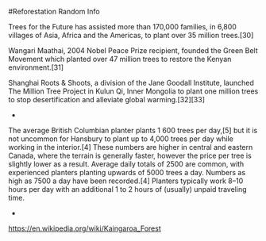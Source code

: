 
#Reforestation Random Info

Trees for the Future has assisted more than 170,000 families, in 6,800 villages of Asia, Africa and the Americas, to plant over 35 million trees.[30]

Wangari Maathai, 2004 Nobel Peace Prize recipient, founded the Green Belt Movement which planted over 47 million trees to restore the Kenyan environment.[31]

Shanghai Roots & Shoots, a division of the Jane Goodall Institute, launched The Million Tree Project in Kulun Qi, Inner Mongolia to plant one million trees to stop desertification and alleviate global warming.[32][33]

*

The average British Columbian planter plants 1 600 trees per day,[5] but it is not uncommon for Hansbury to plant up to 4,000 trees per day while working in the interior.[4] These numbers are higher in central and eastern Canada, where the terrain is generally faster, however the price per tree is slightly lower as a result. Average daily totals of 2500 are common, with experienced planters planting upwards of 5000 trees a day. Numbers as high as 7500 a day have been recorded.[4] Planters typically work 8–10 hours per day with an additional 1 to 2 hours of (usually) unpaid traveling time.

*

https://en.wikipedia.org/wiki/Kaingaroa_Forest
